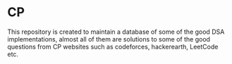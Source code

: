 # CP

This repository is created to maintain a database of some of the good DSA implementations, almost all of them are solutions to some of the good questions from
CP websites such as codeforces, hackerearth, LeetCode etc.
